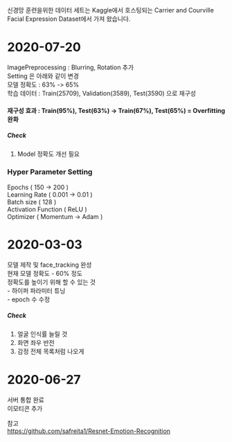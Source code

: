 신경망 훈련을위한 데이터 세트는 Kaggle에서 호스팅되는 Carrier and Courville Facial Expression Dataset에서 가져 왔습니다.

# 2020-07-20
ImagePreprocessing : Blurring, Rotation 추가  
Setting 은 아래와 같이 변경  
모델 정확도 : 63% -> 65%  
학습 데이터 : Train(25709), Validation(3589), Test(3590) 으로 재구성  
#### 재구성 효과 : Train(95%), Test(63%) -> Train(67%), Test(65%) = Overfitting 완화  

##### Check
1. Model 정확도 개선 필요  

### Hyper Parameter Setting 
Epochs ( 150 -> 200 )  
Learning Rate ( 0.001 -> 0.01 )  
Batch size ( 128 )  
Activation Function ( ReLU )  
Optimizer ( Momentum -> Adam )  

# 2020-03-03

모델 제작 및 face_tracking 완성  
현재 모델 정확도 - 60% 정도  
정확도를 높이기 위해 할 수 있는 것  
    - 하이퍼 파라미터 튜닝  
    - epoch 수 수정 
    
##### Check
1. 얼굴 인식률 늘릴 것  
2. 화면 좌우 반전  
3. 감정 전체 목록처럼 나오게  

# 2020-06-27  
서버 통합 완료  
이모티콘 추가  
  
참고  
https://github.com/safreita1/Resnet-Emotion-Recognition
